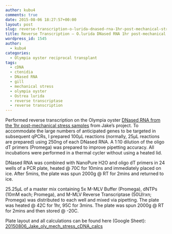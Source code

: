 ```yaml
---
author: kubu4
comments: true
date: 2015-08-06 18:27:57+00:00
layout: post
slug: reverse-transcription-o-lurida-dnased-rna-1hr-post-mechanical-stress
title: Reverse Transcription – O.lurida DNased RNA 1hr post-mechanical stress
wordpress_id: 1545
author:
  - kubu4
categories:
  - Olympia oyster reciprocal transplant
tags:
  - cDNA
  - ctenidia
  - DNased RNA
  - gill
  - mechanical stress
  - olympia oyster
  - Ostrea lurida
  - reverse transcriptase
  - reverse transcription
---
```


Performed reverse transcription on the Olympia oyster [DNased RNA from the 1hr post-mechanical stress samples](2015/07/27/dnase-treatment-o-lurida-ctenidia-1hr-post-mechanical-stress-rna.html) from Jake’s project. To accommodate the large numbers of anticipated genes to be targeted in subsequent qPCRs, I prepared 100μL reactions (normally, 25μL reactions are prepared) using 250ng of each DNased RNA. A 1:10 dilution of the oligo dT primers (Promega) was prepared to improve pipetting accuracy. All incubations were performed in a thermal cycler without using a heated lid.

DNased RNA was combined with NanoPure H2O and oligo dT primers in 24 wells of a PCR plate, heated @ 70C for 10mins and immediately placed on ice. After 5mins, the plate was spun 2000g @ RT for 2mins and returned to ice.

25.25μL of a master mix containing 5x M-MLV Buffer (Promega), dNTPs (10mM each; Promega), and M-MLV Reverse Transcriptase (50U/rxn; Promega) was distributed to each well and mixed via pipetting. The plate was heated @ 42C for 1hr, 95C for 3mins. The plate was spun 2000g @ RT for 2mins and then stored @ -20C.

Plate layout and all calculations can be found here (Google Sheet): [20150806_Jake_oly_mech_stress_cDNA_calcs](httpss://docs.google.com/spreadsheets/d/1bjKUhOonXp4ZEq5NSiWWQJg2hzOEE1MQ3z5_hIHAn6A/edit?usp=sharing)
